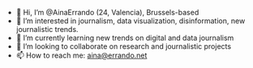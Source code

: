 - 👋 Hi, I’m @AinaErrando (24, Valencia), Brussels-based
- 👀 I’m interested in journalism, data visualization, disinformation, new journalistic trends.
- 🌱 I’m currently learning new trends on digital and data journalism
- 💞️ I’m looking to collaborate on research and journalistic projects
- 📫 How to reach me: aina@errando.net

<!---
AinaErrando/AinaErrando is a ✨ special ✨ repository because its `README.md` (this file) appears on your GitHub profile.
You can click the Preview link to take a look at your changes.
--->
